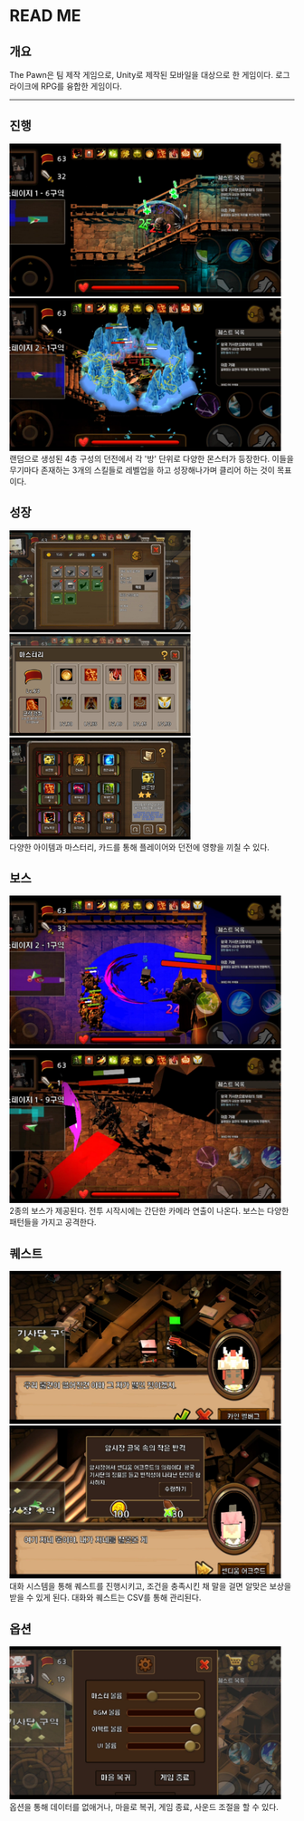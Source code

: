 # READ ME

## 개요
The Pawn은 팀 제작 게임으로, Unity로 제작된 모바일을 대상으로 한 게임이다.
로그라이크에 RPG를 융합한 게임이다.

* * *

## 진행
<img src="https://github.com/fool8474/The-Pawn/blob/main/ScreenShot/PawnScreenShot%20(6).jpg" width="480px" height="270px"></img>
<img src="https://github.com/fool8474/The-Pawn/blob/main/ScreenShot/PawnScreenShot%20(7).jpg" width="480px" height="270px"></img><br/>
랜덤으로 생성된 4층 구성의 던전에서 각 '방' 단위로 다양한 몬스터가 등장한다.
이들을 무기마다 존재하는 3개의 스킬들로 레벨업을 하고 성장해나가며 클리어 하는 것이 목표이다.

## 성장
<img src="https://github.com/fool8474/The-Pawn/blob/main/ScreenShot/PawnScreenShot%20(3).jpg" width="320px" height="180px"></img>
<img src="https://github.com/fool8474/The-Pawn/blob/main/ScreenShot/PawnScreenShot%20(4).jpg" width="320px" height="180px"></img>
<img src="https://github.com/fool8474/The-Pawn/blob/main/ScreenShot/PawnScreenShot%20(5).jpg" width="320px" height="180px"></img><br/>
다양한 아이템과 마스터리, 카드를 통해 플레이어와 던전에 영향을 끼칠 수 있다. 

## 보스
<img src="https://github.com/fool8474/The-Pawn/blob/main/ScreenShot/PawnScreenShot%20(8).jpg" width="480px" height="270px"></img>
<img src="https://github.com/fool8474/The-Pawn/blob/main/ScreenShot/PawnScreenShot%20(9).jpg" width="480px" height="270px"></img><br/>
2종의 보스가 제공된다. 전투 시작시에는 간단한 카메라 연출이 나온다.
보스는 다양한 패턴들을 가지고 공격한다.

## 퀘스트
<img src="https://github.com/fool8474/The-Pawn/blob/main/ScreenShot/PawnScreenShot%20(2).jpg" width="480px" height="270px"></img>
<img src="https://github.com/fool8474/The-Pawn/blob/main/ScreenShot/PawnScreenShot%20(10).jpg" width="480px" height="270px"></img><br/>
대화 시스템을 통해 퀘스트를 진행시키고, 조건을 충족시킨 채 말을 걸면 알맞은 보상을 받을 수 있게 된다.
대화와 퀘스트는 CSV를 통해 관리된다.

## 옵션
<img src="https://github.com/fool8474/The-Pawn/blob/main/ScreenShot/PawnScreenShot%20(1).jpg" width="480px" height="270px"></img><br/>
옵션을 통해 데이터를 없애거나, 마을로 복귀, 게임 종료, 사운드 조절을 할 수 있다.
